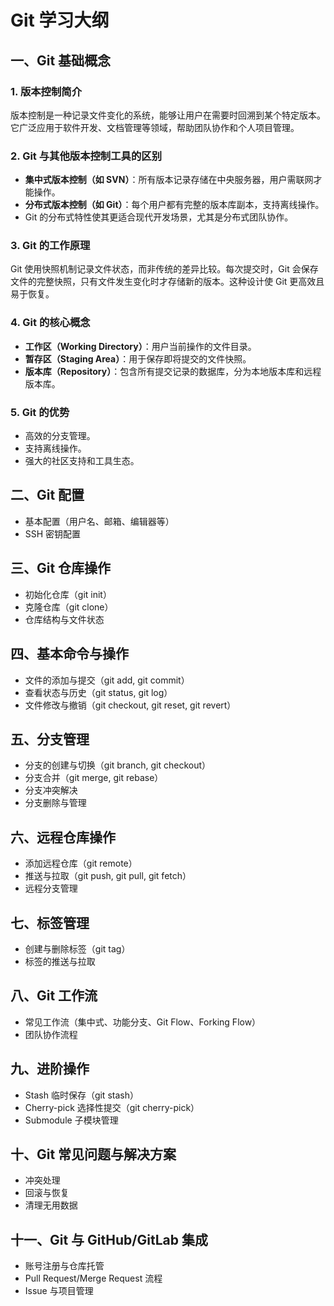 # Git 学习大纲

## 一、Git 基础概念

### 1. 版本控制简介
版本控制是一种记录文件变化的系统，能够让用户在需要时回溯到某个特定版本。它广泛应用于软件开发、文档管理等领域，帮助团队协作和个人项目管理。

### 2. Git 与其他版本控制工具的区别
- **集中式版本控制（如 SVN）**：所有版本记录存储在中央服务器，用户需联网才能操作。
- **分布式版本控制（如 Git）**：每个用户都有完整的版本库副本，支持离线操作。
- Git 的分布式特性使其更适合现代开发场景，尤其是分布式团队协作。

### 3. Git 的工作原理
Git 使用快照机制记录文件状态，而非传统的差异比较。每次提交时，Git 会保存文件的完整快照，只有文件发生变化时才存储新的版本。这种设计使 Git 更高效且易于恢复。

### 4. Git 的核心概念
- **工作区（Working Directory）**：用户当前操作的文件目录。
- **暂存区（Staging Area）**：用于保存即将提交的文件快照。
- **版本库（Repository）**：包含所有提交记录的数据库，分为本地版本库和远程版本库。

### 5. Git 的优势
- 高效的分支管理。
- 支持离线操作。
- 强大的社区支持和工具生态。

## 二、Git 配置
- 基本配置（用户名、邮箱、编辑器等）
- SSH 密钥配置

## 三、Git 仓库操作
- 初始化仓库（git init）
- 克隆仓库（git clone）
- 仓库结构与文件状态

## 四、基本命令与操作
- 文件的添加与提交（git add, git commit）
- 查看状态与历史（git status, git log）
- 文件修改与撤销（git checkout, git reset, git revert）

## 五、分支管理
- 分支的创建与切换（git branch, git checkout）
- 分支合并（git merge, git rebase）
- 分支冲突解决
- 分支删除与管理

## 六、远程仓库操作
- 添加远程仓库（git remote）
- 推送与拉取（git push, git pull, git fetch）
- 远程分支管理

## 七、标签管理
- 创建与删除标签（git tag）
- 标签的推送与拉取

## 八、Git 工作流
- 常见工作流（集中式、功能分支、Git Flow、Forking Flow）
- 团队协作流程

## 九、进阶操作
- Stash 临时保存（git stash）
- Cherry-pick 选择性提交（git cherry-pick）
- Submodule 子模块管理

## 十、Git 常见问题与解决方案
- 冲突处理
- 回滚与恢复
- 清理无用数据

## 十一、Git 与 GitHub/GitLab 集成
- 账号注册与仓库托管
- Pull Request/Merge Request 流程
- Issue 与项目管理

